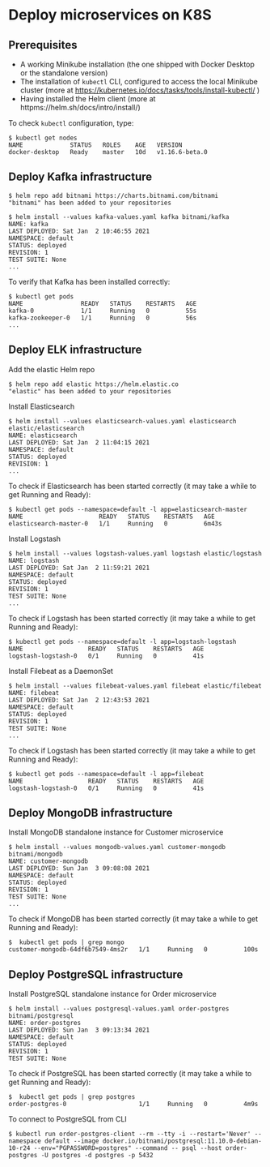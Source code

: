 # Deploy microservices on K8S

## Prerequisites

- A working Minikube installation (the one shipped with Docker Desktop or the standalone version)
- The installation of `kubectl` CLI, configured to access the local Minikube cluster (more at https://kubernetes.io/docs/tasks/tools/install-kubectl/ )
- Having installed the Helm client (more at httpms://helm.sh/docs/intro/install/)

To check `kubectl` configuration, type:

```console
$ kubectl get nodes
NAME             STATUS   ROLES    AGE   VERSION
docker-desktop   Ready    master   10d   v1.16.6-beta.0
```


## Deploy Kafka infrastructure

```console
$ helm repo add bitnami https://charts.bitnami.com/bitnami
"bitnami" has been added to your repositories
```

```console
$ helm install --values kafka-values.yaml kafka bitnami/kafka 
NAME: kafka
LAST DEPLOYED: Sat Jan  2 10:46:55 2021
NAMESPACE: default
STATUS: deployed
REVISION: 1
TEST SUITE: None
...
```

To verify that Kafka has been installed correctly:

```console
$ kubectl get pods 
NAME                READY   STATUS    RESTARTS   AGE
kafka-0             1/1     Running   0          55s
kafka-zookeeper-0   1/1     Running   0          56s
...
```

## Deploy ELK infrastructure

Add the elastic Helm repo

```console
$ helm repo add elastic https://helm.elastic.co
"elastic" has been added to your repositories
```

Install Elasticsearch

```console
$ helm install --values elasticsearch-values.yaml elasticsearch elastic/elasticsearch
NAME: elasticsearch
LAST DEPLOYED: Sat Jan  2 11:04:15 2021
NAMESPACE: default
STATUS: deployed
REVISION: 1
...
```

To check if Elasticsearch has been started correctly (it may take a while to get Running and Ready):

```console
$ kubectl get pods --namespace=default -l app=elasticsearch-master   
NAME                     READY   STATUS    RESTARTS   AGE
elasticsearch-master-0   1/1     Running   0          6m43s
```

Install Logstash

```console
$ helm install --values logstash-values.yaml logstash elastic/logstash
NAME: logstash
LAST DEPLOYED: Sat Jan  2 11:59:21 2021
NAMESPACE: default
STATUS: deployed
REVISION: 1
TEST SUITE: None
...
```

To check if Logstash has been started correctly (it may take a while to get Running and Ready):

```console
$ kubectl get pods --namespace=default -l app=logstash-logstash
NAME                  READY   STATUS    RESTARTS   AGE
logstash-logstash-0   0/1     Running   0          41s
```

Install Filebeat as a DaemonSet

```console
$ helm install --values filebeat-values.yaml filebeat elastic/filebeat
NAME: filebeat
LAST DEPLOYED: Sat Jan  2 12:43:53 2021
NAMESPACE: default
STATUS: deployed
REVISION: 1
TEST SUITE: None
...
```

To check if Logstash has been started correctly (it may take a while to get Running and Ready):

```console
$ kubectl get pods --namespace=default -l app=filebeat
NAME                  READY   STATUS    RESTARTS   AGE
logstash-logstash-0   0/1     Running   0          41s
```


## Deploy MongoDB infrastructure

Install MongoDB standalone instance for Customer microservice

```console
$ helm install --values mongodb-values.yaml customer-mongodb bitnami/mongodb
NAME: customer-mongodb
LAST DEPLOYED: Sun Jan  3 09:08:08 2021
NAMESPACE: default
STATUS: deployed
REVISION: 1
TEST SUITE: None
...
```

To check if MongoDB has been started correctly (it may take a while to get Running and Ready):

```console
$  kubectl get pods | grep mongo
customer-mongodb-64df6b7549-4ms2r   1/1     Running   0          100s
```

## Deploy PostgreSQL infrastructure

Install PostgreSQL standalone instance for Order microservice

```console
$ helm install --values postgresql-values.yaml order-postgres bitnami/postgresql
NAME: order-postgres
LAST DEPLOYED: Sun Jan  3 09:13:34 2021
NAMESPACE: default
STATUS: deployed
REVISION: 1
TEST SUITE: None
```

To check if PostgreSQL has been started correctly (it may take a while to get Running and Ready):

```console
$  kubectl get pods | grep postgres
order-postgres-0                    1/1     Running   0          4m9s
```

To connect to PostgreSQL from CLI

```console
$ kubectl run order-postgres-client --rm --tty -i --restart='Never' --namespace default --image docker.io/bitnami/postgresql:11.10.0-debian-10-r24 --env="PGPASSWORD=postgres" --command -- psql --host order-postgres -U postgres -d postgres -p 5432
```

